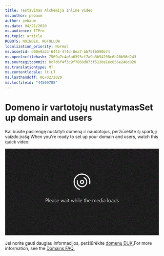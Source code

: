 ```yaml
---
title: Testavimas Alchemija Inline Video
ms.author: pebaum
author: pebaum
ms.date: 04/21/2020
ms.audience: ITPro
ms.topic: article
ROBOTS: NOINDEX, NOFOLLOW
localization_priority: Normal
ms.assetid: d00e9a23-6443-4f4d-8ea7-bb75fb590b74
ms.openlocfilehash: 7569a7c4a6a6393cf7a9a3b54208c6b20b56d243
ms.sourcegitcommit: bc7d6f4f3c9f7060d073f5130e1ec856e248d020
ms.translationtype: MT
ms.contentlocale: lt-LT
ms.lasthandoff: 06/02/2020
ms.locfileid: "44509788"
---
```

# <a name="set-up-domain-and-users"></a><span data-ttu-id="f6ef9-102">Domeno ir vartotojų nustatymas</span><span class="sxs-lookup"><span data-stu-id="f6ef9-102">Set up domain and users</span></span>

<span data-ttu-id="f6ef9-103">Kai būsite pasirengę nustatyti domeną ir naudotojus, peržiūrėkite šį spartųjį vaizdo įrašą:</span><span class="sxs-lookup"><span data-stu-id="f6ef9-103">When you're ready to set up your domain and users, watch this quick video:</span></span>
  
![Jūsų naršyklė nepalaiko vaizdo įrašo.](media/MSN_Video_Widget.gif)
  
<span data-ttu-id="f6ef9-106">Jei norite gauti daugiau informacijos, peržiūrėkite [domenų DUK.](https://docs.microsoft.com/microsoft-365/admin/setup/domains-faq)</span><span class="sxs-lookup"><span data-stu-id="f6ef9-106">For more information, see the [Domains FAQ.](https://docs.microsoft.com/microsoft-365/admin/setup/domains-faq)</span></span>